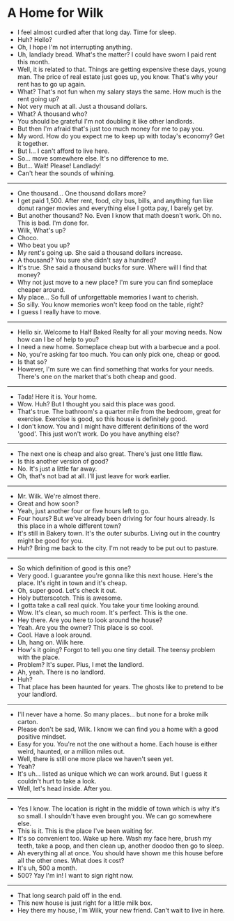 # A Home for Wilk

- I feel almost curdled after that long day. Time for sleep.
- Huh? Hello?
- Oh, I hope I'm not interrupting anything.
- Uh, landlady bread. What's the matter? I could have sworn I paid rent this month.
- Well, it is related to that. Things are getting expensive these days, young man. The price of real estate just goes up, you know. That's why your rent has to go up again.
- What? That's not fun when my salary stays the same. How much is the rent going up?
- Not very much at all. Just a thousand dollars.
- What? A thousand who?
- You should be grateful I'm not doubling it like other landlords.
- But then I'm afraid that's just too much money for me to pay you.
- My word. How do you expect me to keep up with today's economy? Get it together.
- But I... I can't afford to live here.
- So... move somewhere else. It's no difference to me.
- But... Wait! Please! Landlady!
- Can't hear the sounds of whining.
***
- One thousand... One thousand dollars more?
- I get paid 1,500. After rent, food, city bus, bills, and anything fun like donut ranger movies and everything else I gotta pay, I barely get by.
- But another thousand? No. Even I know that math doesn't work. Oh no. This is bad. I'm done for.
- Wilk, What's up?
- Choco.
- Who beat you up?
- My rent's going up. She said a thousand dollars increase.
- A thousand? You sure she didn't say a hundred?
- It's true. She said a thousand bucks for sure. Where will I find that money?
- Why not just move to a new place? I'm sure you can find someplace cheaper around.
- My place... So full of unforgettable memories I want to cherish.
- So silly. You know memories won't keep food on the table, right?
- I guess I really have to move.
***
- Hello sir. Welcome to Half Baked Realty for all your moving needs. Now how can I be of help to you?
- I need a new home. Someplace cheap but with a barbecue and a pool.
- No, you're asking far too much. You can only pick one, cheap or good.
- Is that so?
- However, I'm sure we can find something that works for your needs. There's one on the market that's both cheap and good.
***
- Tada! Here it is. Your home.
- Wow. Huh? But I thought you said this place was good.
- That's true. The bathroom's a quarter mile from the bedroom, great for exercise. Exercise is good, so this house is definitely good.
- I don't know. You and I might have different definitions of the word 'good'. This just won't work. Do you have anything else?
***
- The next one is cheap and also great. There's just one little flaw.
- Is this another version of good?
- No. It's just a little far away.
- Oh, that's not bad at all. I'll just leave for work earlier.
***
- Mr. Wilk. We're almost there.
- Great and how soon?
- Yeah, just another four or five hours left to go.
- Four hours? But we've already been driving for four hours already. Is this place in a whole different town?
- It's still in Bakery town. It's the outer suburbs. Living out in the country might be good for you.
- Huh? Bring me back to the city. I'm not ready to be put out to pasture.
***
- So which definition of good is this one?
- Very good. I guarantee you're gonna like this next house. Here's the place. It's right in town and it's cheap.
- Oh, super good. Let's check it out.
- Holy butterscotch. This is awesome.
- I gotta take a call real quick. You take your time looking around.
- Wow. It's clean, so much room. It's perfect. This is the one.
- Hey there. Are you here to look around the house?
- Yeah. Are you the owner? This place is so cool.
- Cool. Have a look around.
- Uh, hang on. Wilk here.
- How's it going? Forgot to tell you one tiny detail. The teensy problem with the place.
- Problem? It's super. Plus, I met the landlord.
- Ah, yeah. There is no landlord.
- Huh?
- That place has been haunted for years. The ghosts like to pretend to be your landlord.
***
- I'll never have a home. So many places... but none for a broke milk carton.
- Please don't be sad, Wilk. I know we can find you a home with a good positive mindset.
- Easy for you. You're not the one without a home. Each house is either weird, haunted, or a million miles out.
- Well, there is still one more place we haven't seen yet.
- Yeah?
- It's uh... listed as unique which we can work around. But I guess it couldn't hurt to take a look.
- Well, let's head inside. After you.
***
- Yes I know. The location is right in the middle of town which is why it's so small. I shouldn't have even brought you. We can go somewhere else.
- This is it. This is the place I've been waiting for.
- It's so convenient too. Wake up here. Wash my face here, brush my teeth, take a poop, and then clean up, another doodoo then go to sleep.
- Ah everything all at once. You should have shown me this house before all the other ones. What does it cost?
- It's uh, 500 a month.
- 500? Yay I'm in! I want to sign right now.
***
- That long search paid off in the end.
- This new house is just right for a little milk box.
- Hey there my house, I'm Wilk, your new friend. Can't wait to live in here.
